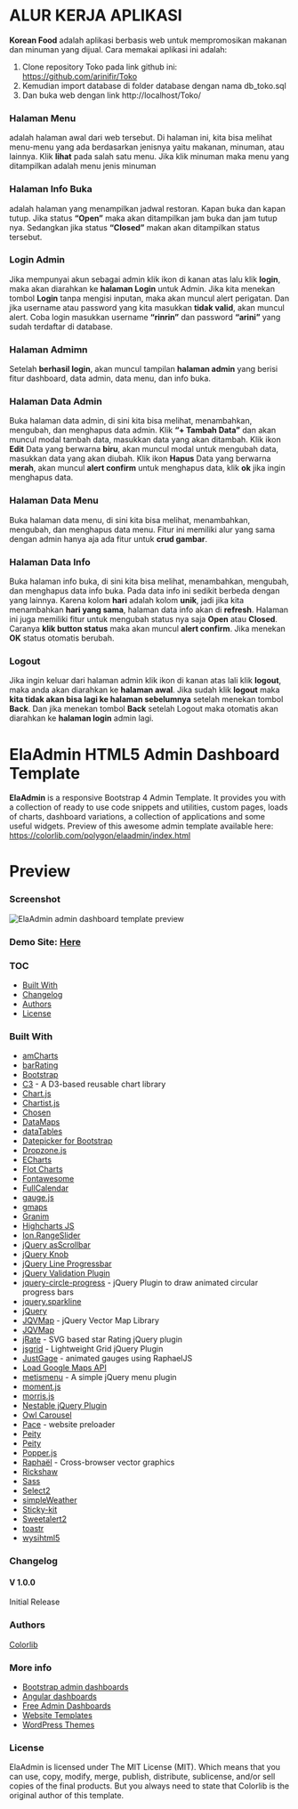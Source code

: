 # ALUR KERJA APLIKASI
**Korean Food** adalah aplikasi berbasis web untuk mempromosikan makanan dan minuman yang dijual. Cara memakai aplikasi ini adalah:
1.	Clone repository Toko pada link github ini: https://github.com/arinifir/Toko
2.	Kemudian import database di folder database dengan nama db_toko.sql
3.	Dan buka web dengan link http://localhost/Toko/
### Halaman Menu
adalah halaman awal dari web tersebut. Di halaman ini, kita bisa melihat menu-menu yang ada berdasarkan jenisnya yaitu makanan, minuman, atau lainnya. Klik **lihat** pada salah satu menu. Jika klik minuman maka menu yang ditampilkan adalah menu jenis minuman
### Halaman Info Buka 
adalah halaman yang menampilkan jadwal restoran. Kapan buka dan kapan tutup. Jika status **“Open”** maka akan ditampilkan jam buka dan jam tutup nya. Sedangkan jika status **“Closed”** makan akan ditampilkan status tersebut.
### Login Admin
Jika mempunyai akun sebagai admin klik ikon di kanan atas lalu klik **login**, maka akan diarahkan ke **halaman Login** untuk Admin. Jika kita menekan tombol **Login** tanpa mengisi inputan, maka akan muncul alert perigatan. Dan jika username atau password yang kita masukkan **tidak valid**, akan muncul alert. Coba login masukkan username **“rinrin”** dan password **“arini”** yang sudah terdaftar di database.
### Halaman Admimn
Setelah **berhasil login**, akan muncul tampilan **halaman admin** yang berisi fitur dashboard, data admin, data menu, dan info buka.
### Halaman Data Admin
Buka halaman data admin, di sini kita bisa melihat, menambahkan, mengubah, dan menghapus data admin. Klik **“+ Tambah Data”** dan akan muncul modal tambah data, masukkan data yang akan ditambah. Klik ikon **Edit** Data yang berwarna **biru**, akan muncul modal untuk mengubah data, masukkan data yang akan diubah. Klik ikon **Hapus** Data yang berwarna **merah**, akan muncul **alert confirm** untuk menghapus data, klik **ok** jika ingin menghapus data.
### Halaman Data Menu
Buka halaman data menu, di sini kita bisa melihat, menambahkan, mengubah, dan menghapus data menu. Fitur ini memiliki alur yang sama dengan admin hanya aja ada fitur untuk **crud gambar**.
### Halaman Data Info
Buka halaman info buka, di sini kita bisa melihat, menambahkan, mengubah, dan menghapus data info buka. Pada data info ini sedikit berbeda dengan yang lainnya. Karena kolom **hari** adalah kolom **unik**, jadi jika kita menambahkan **hari yang sama**, halaman data info akan di **refresh**. Halaman ini juga memiliki fitur untuk mengubah status nya saja **Open** atau **Closed**. Caranya **klik button status** maka akan muncul **alert confirm**. Jika menekan **OK** status otomatis berubah.
### Logout
Jika ingin keluar dari halaman admin klik ikon di kanan atas lali klik **logout**, maka anda akan diarahkan ke **halaman awal**. Jika sudah klik **logout** maka **kita tidak akan bisa lagi ke halaman sebelumnya** setelah menekan tombol **Back**. Dan jika menekan tombol **Back** setelah Logout maka otomatis akan diarahkan ke **halaman login** admin lagi.
 

# ElaAdmin HTML5 Admin Dashboard Template
**ElaAdmin** is a responsive Bootstrap 4 Admin Template. It provides you with a collection of ready to use code snippets and utilities, custom pages, loads of charts, dashboard variations, a collection of applications and some useful widgets. Preview of this awesome admin template available here: https://colorlib.com/polygon/elaadmin/index.html

# Preview

### Screenshot

![ElaAdmin admin dashboard template preview](https://colorlib.com/wp/wp-content/uploads/sites/2/ela-admin-free-admin-panel-template.jpg)

### Demo Site: [Here](https://colorlib.com/polygon/elaadmin/index.html)

### TOC
- [Built With](#built-with)
- [Changelog](#changelog)
- [Authors](#authors)
- [License](#license)

### Built With

- [amCharts](https://www.amcharts.com/)
- [barRating](http://github.com/antennaio/jquery-bar-rating)
- [Bootstrap](http://getbootstrap.com/)
- [C3](https://github.com/c3js/c3) - A D3-based reusable chart library
- [Chart.js](http://www.chartjs.org/)
- [Chartist.js](https://gionkunz.github.io/chartist-js/)
- [Chosen](https://harvesthq.github.io/chosen/)
- [DataMaps](http://datamaps.github.io/)
- [dataTables](https://datatables.net/)
- [Datepicker for Bootstrap](https://github.com/uxsolutions/bootstrap-datepicker)
- [Dropzone.js](http://www.dropzonejs.com)
- [ECharts](https://github.com/ecomfe/echarts/)
- [Flot Charts](http://www.flotcharts.org/)
- [Fontawesome](http://fontawesome.io/)
- [FullCalendar](https://fullcalendar.io/)
- [gauge.js](http://bernii.github.io/gauge.js/)
- [gmaps](https://hpneo.github.io/gmaps/)
- [Granim](https://sarcadass.github.io/granim.js)
- [Highcharts JS](http://www.highcharts.com/)
- [Ion.RangeSlider](https://github.com/IonDen/ion.rangeSlider)
- [jQuery asScrollbar](https://github.com/amazingSurge/jquery-asScrollbar)
- [jQuery Knob](https://github.com/aterrien/jQuery-Knob)
- [jQuery Line Progressbar](https://kingrayhan.github.io/LineProgressbar/)
- [jQuery Validation Plugin](http://jqueryvalidation.org/)
- [jquery-circle-progress](http://kottenator.github.io/jquery-circle-progress/) - jQuery Plugin to draw animated circular progress bars
- [jquery.sparkline](http://omnipotent.net/jquery.sparkline/)
- [jQuery](https://jquery.com/)
- [JQVMap](https://github.com/manifestinteractive/jqvmap/) - jQuery Vector Map Library
- [JQVMap](https://jqvmap.com/)
- [jRate](https://github.com/senthilporunan/jRate) - SVG based star Rating jQuery plugin
- [jsgrid](https://github.com/tabalinas/jsgrid) - Lightweight Grid jQuery Plugin
- [JustGage](http://www.justgage.com) - animated gauges using RaphaelJS
- [Load Google Maps API](https://github.com/yuanqing/load-google-maps-api)
- [metismenu](https://github.com/onokumus/metisMenu) - A simple jQuery menu plugin
- [moment.js](https://momentjs.com)
- [morris.js](http://morrisjs.github.io/morris.js/)
- [Nestable jQuery Plugin](https://github.com/dbushell/Nestable)
- [Owl Carousel](https://github.com/OwlCarousel2/OwlCarousel2)
- [Pace](https://github.com/HubSpot/pace) - website preloader
- [Peity](http://benpickles.github.io/peity)
- [Peity](http://benpickles.github.io/peity/)
- [Popper.js](https://popper.js.org/)
- [Raphaël](https://github.com/DmitryBaranovskiy/raphael) - Cross-browser vector graphics
- [Rickshaw](https://github.com/shutterstock/rickshaw)
- [Sass](http://sass-lang.com/)
- [Select2](https://github.com/select2/select2)
- [simpleWeather](http://simpleweatherjs.com )
- [Sticky-kit](https://github.com/leafo/sticky-kit)
- [Sweetalert2](https://github.com/sweetalert2/sweetalert2)
- [toastr](https://github.com/CodeSeven/toastr)
- [wysihtml5](https://github.com/xing/wysihtml5)


### Changelog
#### V 1.0.0
Initial Release
### Authors
[Colorlib](https://colorlib.com)

### More info
- [Bootstrap admin dashboards](https://colorlib.com/wp/free-bootstrap-admin-dashboard-templates/)
- [Angular dashboards](https://colorlib.com/wp/angularjs-admin-templates/)
- [Free Admin Dashboards](https://colorlib.com/wp/free-html5-admin-dashboard-templates/)
- [Website Templates](https://colorlib.com/wp/templates/)
- [WordPress Themes](https://colorlib.com/wp/free-wordpress-themes/)

### License

ElaAdmin is licensed under The MIT License (MIT). Which means that you can use, copy, modify, merge, publish, distribute, sublicense, and/or sell copies of the final products. But you always need to state that Colorlib is the original author of this template.
